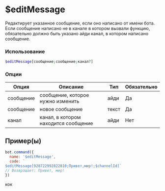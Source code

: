 # $editMessage
Редактирует указанное сообщение, если оно написано от имени бота. Если сообщение написано не в канале в котором вызвали функцию, обязательно должно быть указано айди канал, в котором написано сообщение.
### Использование
```php
$editMessage[сообщение;сообщение;канал?]
```

### Опции

| Опция | Описание | Тип | Обязательно |
|--------|-------------|------|----------|
| сообщение | сообщение, которое нужно изменить | айди | Да | 
| сообщение | новое сообщение | текст | Да | 
| канал | канал, в котором находится сообщение | айди | Нет |
## Пример(ы)

```javascript
bot.command({
  name: '$editMessage',
  code: `
$editMessage[928722992822810;Привет,мир!;$channelId]`
// Возвращает: Привет, мир!
})
```
кок